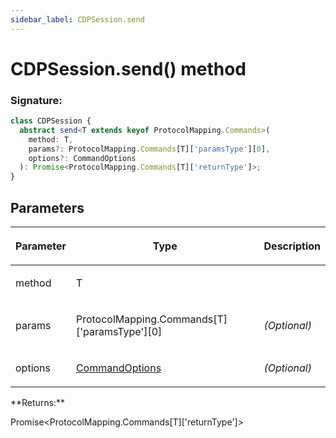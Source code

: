 ```yaml
---
sidebar_label: CDPSession.send
---
```


# CDPSession.send() method

### Signature:

```typescript
class CDPSession {
  abstract send<T extends keyof ProtocolMapping.Commands>(
    method: T,
    params?: ProtocolMapping.Commands[T]['paramsType'][0],
    options?: CommandOptions
  ): Promise<ProtocolMapping.Commands[T]['returnType']>;
}
```

## Parameters

<table><thead><tr><th>

Parameter

</th><th>

Type

</th><th>

Description

</th></tr></thead>
<tbody><tr><td>

method

</td><td>

T

</td><td>

</td></tr>
<tr><td>

params

</td><td>

ProtocolMapping.Commands\[T\]\['paramsType'\]\[0\]

</td><td>

_(Optional)_

</td></tr>
<tr><td>

options

</td><td>

[CommandOptions](./puppeteer.commandoptions.md)

</td><td>

_(Optional)_

</td></tr>
</tbody></table>
**Returns:**

Promise&lt;ProtocolMapping.Commands\[T\]\['returnType'\]&gt;
